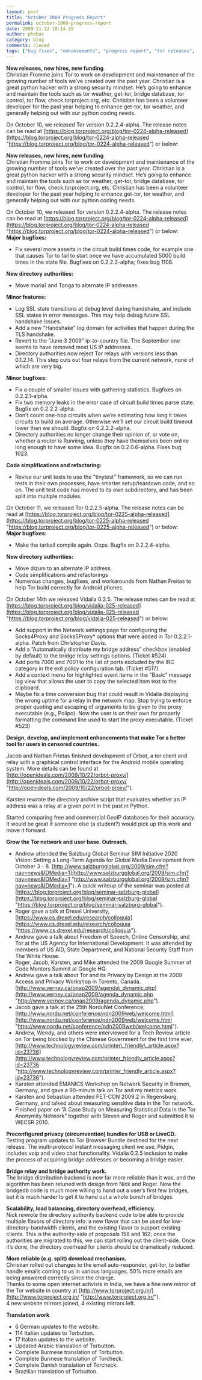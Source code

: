 ```yaml
---
layout: post
title: "October 2009 Progress Report"
permalink: october-2009-progress-report
date: 2009-11-12 10:14:19
author: phobos
category: blog
comments: closed
tags: ["bug fixes", "enhancements", "progress report", "tor releases", "vidalia releases"]
---
```


**New releases, new hires, new funding**  
 Christian Fromme joins Tor to work on development and maintenance of the growing number of tools we’ve created over the past year. Christian is a great python hacker with a strong security mindset. He’s going to enhance and maintain the tools such as tor weather, get-tor, bridge database, tor control, tor flow, check.torproject.org, etc. Christian has been a volunteer developer for the past year helping to enhance get-tor, tor weather, and generally helping out with our python coding needs.

On October 10, we released Tor version 0.2.2.4-alpha. The release notes can be read at [https://blog.torproject.org/blog/tor-0224-alpha-released](https://blog.torproject.org/blog/tor-0224-alpha-released "https://blog.torproject.org/blog/tor-0224-alpha-released") or below:

<!-- more -->

**New releases, new hires, new funding**  
 Christian Fromme joins Tor to work on development and maintenance of the growing number of tools we’ve created over the past year. Christian is a great python hacker with a strong security mindset. He’s going to enhance and maintain the tools such as tor weather, get-tor, bridge database, tor control, tor flow, check.torproject.org, etc. Christian has been a volunteer developer for the past year helping to enhance get-tor, tor weather, and generally helping out with our python coding needs.

On October 10, we released Tor version 0.2.2.4-alpha. The release notes can be read at [https://blog.torproject.org/blog/tor-0224-alpha-released](https://blog.torproject.org/blog/tor-0224-alpha-released "https://blog.torproject.org/blog/tor-0224-alpha-released") or below:  
 **Major bugfixes:**

-   Fix several more asserts in the circuit build times code, for example one that causes Tor to fail to start once we have accumulated 5000 build times in the state file. Bugfixes on 0.2.2.2-alpha; fixes bug 1108.

**New directory authorities:**

-   Move moria1 and Tonga to alternate IP addresses.

**Minor features:**

-   Log SSL state transitions at debug level during handshake, and include SSL states in error messages. This may help debug future SSL handshake issues.
-   Add a new ”Handshake” log domain for activities that happen during the TLS handshake.
-   Revert to the ”June 3 2009” ip-to-country file. The September one seems to have removed most US IP addresses.
-   Directory authorities now reject Tor relays with versions less than 0.1.2.14. This step cuts out four relays from the current network, none of which are very big.

**Minor bugfixes:**

-   Fix a couple of smaller issues with gathering statistics. Bugfixes on 0.2.2.1-alpha.
-   Fix two memory leaks in the error case of circuit build times parse state. Bugfix on 0.2.2.2-alpha.
-   Don’t count one-hop circuits when we’re estimating how long it takes circuits to build on average. Otherwise we’ll set our circuit build timeout lower than we should. Bugfix on 0.2.2.2-alpha.
-   Directory authorities no longer change their opinion of, or vote on, whether a router is Running, unless they have themselves been online long enough to have some idea. Bugfix on 0.2.0.6-alpha. Fixes bug 1023.

**Code simplifications and refactoring:**

-   Revise our unit tests to use the ”tinytest” framework, so we can run tests in their own processes, have smarter setup/teardown code, and so on. The unit test code has moved to its own subdirectory, and has been split into multiple modules.

On October 11, we released Tor 0.2.2.5-alpha. The release notes can be read at [https://blog.torproject.org/blog/tor-0225-alpha-released](https://blog.torproject.org/blog/tor-0225-alpha-released "https://blog.torproject.org/blog/tor-0225-alpha-released") or below:  
 **Major bugfixes:**

-   Make the tarball compile again. Oops. Bugfix on 0.2.2.4-alpha.

**New directory authorities:**

-   Move dizum to an alternate IP address.
-   Code simplifications and refactorings
-   Numerous changes, bugfixes, and workarounds from Nathan Freitas to help Tor build correctly for Android phones.

On October 14th we released Vidalia 0.2.5. The release notes can be read at [https://blog.torproject.org/blog/vidalia-025-released](https://blog.torproject.org/blog/vidalia-025-released "https://blog.torproject.org/blog/vidalia-025-released") or below:

-   Add support in the Network settings page for configuring the Socks4Proxy and Socks5Proxy\* options that were added in Tor 0.2.2.1-alpha. Patch from Christopher Davis.
-   Add a ”Automatically distribute my bridge address” checkbox (enabled by default) to the bridge relay settings options. (Ticket \#524)
-   Add ports 7000 and 7001 to the list of ports excluded by the IRC category in the exit policy configuration tab. (Ticket \#517)
-   Add a context menu for highlighted event items in the ”Basic” message log view that allows the user to copy the selected item text to the clipboard.
-   Maybe fix a time conversion bug that could result in Vidalia displaying the wrong uptime for a relay in the network map. Stop trying to enforce proper quoting and escaping of arguments to be given to the proxy executable (e.g., Polipo). Now the user is on their own for properly formatting the command line used to start the proxy executable. (Ticket \#523)

**Design, develop, and implement enhancements that make Tor a better tool for users in censored countries.**

Jacob and Nathan Frietas finished development of Orbot, a tor client and relay with a graphical control interface for the Android mobile operating system. More details can be found at [http://openideals.com/2009/10/22/orbot-proxy/](http://openideals.com/2009/10/22/orbot-proxy/ "http://openideals.com/2009/10/22/orbot-proxy/").

Karsten rewrote the directory archive script that evaluates whether an IP address was a relay at a given point in the past in Python.

Started comparing free and commercial GeoIP databases for their accuracy. It would be great if someone else (a student?) would pick up this work and move it forward.

**Grow the Tor network and user base. Outreach.**

-   Andrew attended the Salzburg Global Seminar SIM Initiative 2020 Vision: Setting a Long-Term Agenda for Global Media Development from October 3 - 8. [http://www.salzburgglobal.org/2009/sim.cfm?nav=news&IDMedia=1](http://www.salzburgglobal.org/2009/sim.cfm?nav=news&IDMedia=1 "http://www.salzburgglobal.org/2009/sim.cfm?nav=news&IDMedia=1"). A quick writeup of the seminar was posted at [https://blog.torproject.org/blog/seminar-salzburg-global](https://blog.torproject.org/blog/seminar-salzburg-global "https://blog.torproject.org/blog/seminar-salzburg-global").
-   Roger gave a talk at Drexel University, [https://www.cs.drexel.edu/research/colloquia](https://www.cs.drexel.edu/research/colloquia "https://www.cs.drexel.edu/research/colloquia").
-   Andrew gave a talk about Freedom of Speech, Online Censorship, and Tor at the US Agency for International Development. It was attended by members of US AID, State Department, and National Security Staff from The White House.
-   Roger, Jacob, Karsten, and Mike attended the 2009 Google Summer of Code Mentors Summit at Google HQ.
-   Andrew gave a talk about Tor and its Privacy by Design at the 2009 Access and Privacy Workshop in Toronto, Canada. [http://www.verney.ca/onap2009/agenda\_dynamic.php](http://www.verney.ca/onap2009/agenda_dynamic.php "http://www.verney.ca/onap2009/agenda_dynamic.php").
-   Jacob gave a talk at the 25th NorduNet Conference, [http://www.nordu.net/conference/ndn2009web/welcome.html](http://www.nordu.net/conference/ndn2009web/welcome.html "http://www.nordu.net/conference/ndn2009web/welcome.html").
-   Andrew, Wendy, and others were interviewed for a Tech Review article on Tor being blocked by the Chinese Government for the first time ever, [http://www.technologyreview.com/printer\_friendly\_article.aspx?id=23736](http://www.technologyreview.com/printer_friendly_article.aspx?id=23736 "http://www.technologyreview.com/printer_friendly_article.aspx?id=23736").
-   Karsten attended EMANICS Workshop on Network Security in Bremen, Germany, and gave a 90-minute talk on Tor and my metrics work.
-   Karsten and Sebastian attended PET-CON 2009.2 in Regensburg, Germany, and talked about measuring sensitive data in the Tor network.
-   Finished paper on ”A Case Study on Measuring Statistical Data in the Tor Anonymity Network” together with Steven and Roger and submitted it to WECSR 2010.

**Preconfigured privacy (circumvention) bundles for USB or LiveCD.**  
 Testing program updates to Tor Browser Bundle destined for the next release. The multi-protocol instant messaging client we use, Pidgin, includes voip and video chat functionality. Vidalia 0.2.5 inclusion to make the process of acquiring bridge addresses or becoming a bridge easier.

**Bridge relay and bridge authority work.**  
 The bridge distribution backend is now far more reliable than it was, and the algorithm has been retuned with design from Nick and Roger. Now the bridgedb code is much more willing to hand out a user’s first few bridges, but it is much harder to get it to hand out a whole bunch of bridges.

**Scalability, load balancing, directory overhead, efficiency.**  
 Nick rewrote the directory authority backend code to be able to provide multiple flavors of directory info: a new flavor that can be used for low-directory-bandwidth clients, and the existing flavor to support existing clients. This is the authority-side of proposals 158 and 162; once the authorities are migrated to this, we can start rolling out the client-side. Once it’s done, the directory overhead for clients should be dramatically reduced.

**More reliable (e.g. split) download mechanism.**  
 Christian rolled out changes to the email auto-responder, get-tor, to better handle emails coming to us in various languages. 50% more emails are being answered correctly since the change.  
 Thanks to some open internet activists in India, we have a fine new mirror of the Tor website in country at [http://www.torproject.org.in/](http://www.torproject.org.in/ "http://www.torproject.org.in/").  
 4 new website mirrors joined, 4 existing mirrors left.

**Translation work**

-   6 German updates to the website.
-   114 Italian updates to Torbutton.
-   17 Italian updates to the website.
-   Updated Arabic translation of Torbutton.
-   Complete Burmese translation of Torbutton.
-   Complete Burmese translation of Torcheck.
-   Complete Danish translation of Torcheck.
-   Brazilian translation of Torbutton.

